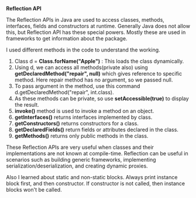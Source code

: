**Reflection API**

The Reflection APIs in Java are used to access classes, methods, interfaces, fields and constructors at runtime. Generally Java does not allow this, but Reflection API has these special powers. Mostly these are used in frameworks to get information about the package.

I used different methods in the code to understand the working.

1. Class d = **Class.forName("Apple")** : This loads the class dynamically.
2. Using d, we can access all methods(private also) using **getDeclaredMethod("repair", null)** which gives reference to specific method. Here repair method has no argument, so we passed null.
3. To pass argument in the method, use this command d.getDeclaredMethod("repair", int.class).
4. As these methods can be private, so use **setAccessible(true)** to display the result.
5. **invoke()** method is used to invoke a method on an object.
6. **getInterfaces()** returns interfaces implemented by class.
7. **getConstructors()** returns constructors for a class.
8. **getDeclaredFields()** return fields or attributes declared in the class.
9. **getMethods()** returns only public methods in the class.

These Reflection APIs are very useful when classes and their implementations are not known at compile-time. Reflection can be useful in scenarios such as building generic frameworks, implementing serialization/deserialization, and creating dynamic proxies.

Also I learned about static and non-static blocks. Always print instance block first, and then constructor. If constructor is not called, then instance blocks won't be called.
